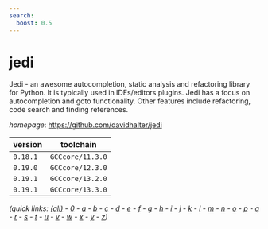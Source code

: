 ```yaml
---
search:
  boost: 0.5
---
```

# jedi

Jedi - an awesome autocompletion, static analysis and refactoring library for Python.   It is typically used in IDEs/editors plugins. Jedi has a focus on autocompletion and goto functionality.   Other features include refactoring, code search and finding references.

*homepage*: <https://github.com/davidhalter/jedi>

version | toolchain
--------|----------
``0.18.1`` | ``GCCcore/11.3.0``
``0.19.0`` | ``GCCcore/12.3.0``
``0.19.1`` | ``GCCcore/13.2.0``
``0.19.1`` | ``GCCcore/13.3.0``


*(quick links: [(all)](../index.md) - [0](../0/index.md) - [a](../a/index.md) - [b](../b/index.md) - [c](../c/index.md) - [d](../d/index.md) - [e](../e/index.md) - [f](../f/index.md) - [g](../g/index.md) - [h](../h/index.md) - [i](../i/index.md) - [j](../j/index.md) - [k](../k/index.md) - [l](../l/index.md) - [m](../m/index.md) - [n](../n/index.md) - [o](../o/index.md) - [p](../p/index.md) - [q](../q/index.md) - [r](../r/index.md) - [s](../s/index.md) - [t](../t/index.md) - [u](../u/index.md) - [v](../v/index.md) - [w](../w/index.md) - [x](../x/index.md) - [y](../y/index.md) - [z](../z/index.md))*

